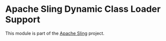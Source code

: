 # Apache Sling Dynamic Class Loader Support

This module is part of the [Apache Sling](https://sling.apache.org) project.

